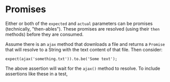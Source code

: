 # Promises

Either or both of the `expected` and `actual` parameters can be promises (technically,
"then-ables"). These promises are resolved (using their `then` methods) before they are
consumed.

Assume there is an `ajax` method that downloads a file and returns a `Promise` that will
resolve to a String with the text content of that file. Then consider:

    expect(ajax('something.txt')).to.be('Some text');

The above assertion will wait for the `ajax()` method to resolve. To include assertions
like these in a test,